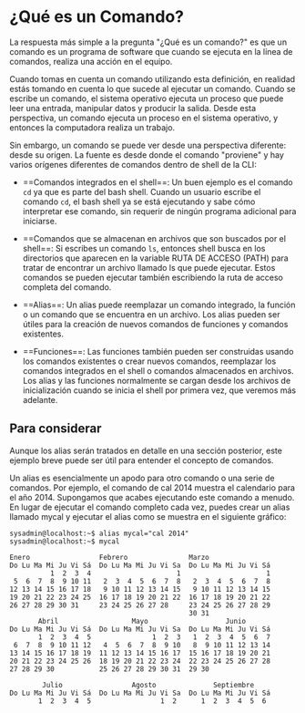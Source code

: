 # ¿Qué es un Comando?
La respuesta más simple a la pregunta "¿Qué es un comando?" es que un comando es un programa de software que cuando se ejecuta en la línea de comandos, realiza una acción en el equipo.

Cuando tomas en cuenta un comando utilizando esta definición, en realidad estás tomando en cuenta lo que sucede al ejecutar un comando. Cuando se escribe un comando, el sistema operativo ejecuta un proceso que puede leer una entrada, manipular datos y producir la salida. Desde esta perspectiva, un comando ejecuta un proceso en el sistema operativo, y entonces la computadora realiza un trabajo.

Sin embargo, un comando se puede ver desde una perspectiva diferente: desde su origen. La fuente es desde donde el comando "proviene" y hay varios orígenes diferentes de comandos dentro de shell de la CLI:

- ==Comandos integrados en el shell==: Un buen ejemplo es el comando `cd` ya que es parte del bash shell. Cuando un usuario escribe el comando `cd`, el bash shell ya se está ejecutando y sabe cómo interpretar ese comando, sin requerir de ningún programa adicional para iniciarse.

- ==Comandos que se almacenan en archivos que son buscados por el shell==: Si escribes un comando `ls`, entonces shell busca en los directorios que aparecen en la variable RUTA DE ACCESO (PATH) para tratar de encontrar un archivo llamado ls que puede ejecutar. Estos comandos se pueden ejecutar también escribiendo la ruta de acceso completa del comando.

- ==Alias==: Un alias puede reemplazar un comando integrado, la función o un comando que se encuentra en un archivo. Los alias pueden ser útiles para la creación de nuevos comandos de funciones y comandos existentes.

- ==Funciones==: Las funciones también pueden ser construidas usando los comandos existentes o crear nuevos comandos, reemplazar los comandos integrados en el shell o comandos almacenados en archivos. Los alias y las funciones normalmente se cargan desde los archivos de inicialización cuando se inicia el shell por primera vez, que veremos más adelante.

## Para considerar

Aunque los alias serán tratados en detalle en una sección posterior, este ejemplo breve puede ser útil para entender el concepto de comandos.

Un alias es esencialmente un apodo para otro comando o una serie de comandos. Por ejemplo, el comando de cal 2014 muestra el calendario para el año 2014. Supongamos que acabes ejecutando este comando a menudo. En lugar de ejecutar el comando completo cada vez, puedes crear un alias llamado mycal y ejecutar el alias como se muestra en el siguiente gráfico:
```shell-session
sysadmin@localhost:~$ alias mycal="cal 2014"                             
sysadmin@localhost:~$ mycal

Enero                 Febrero               Marzo                  
Do Lu Ma Mi Ju Vi Sá  Do Lu Ma Mi Ju Vi Sa  Do Lu Ma Mi Ju Vi Sá        
          1  2  3  4                     1                     1      
 5  6  7  8  9 10 11   2  3  4  5  6  7  8   2  3  4  5  6  7  8          
12 13 14 15 16 17 18   9 10 11 12 13 14 15   9 10 11 12 13 14 15         
19 20 21 22 23 24 25  16 17 18 19 20 21 22  16 17 18 19 20 21 22         
26 27 28 29 30 31     23 24 25 26 27 28     23 24 25 26 27 28 29         
                                            30 31         
       Abril                  Mayo                   Junio                 
Do Lu Ma Mi Ju Vi Sá  Do Lu Ma Mi Ju Vi Sa  Do Lu Ma Mi Ju Vi Sá         
       1  2  3  4  5               1  2  3   1  2  3  4  5  6  7         
 6  7  8  9 10 11 12   4  5  6  7  8  9 10   8  9 10 11 12 13 14         
13 14 15 16 17 18 19  11 12 13 14 15 16 17  15 16 17 18 19 20 21     
20 21 22 23 24 25 26  18 19 20 21 22 23 24  22 23 24 25 26 27 28    
27 28 29 30           25 26 27 28 29 30 31  29 30                               

        Julio                 Agosto              Septiembre 
Do Lu Ma Mi Ju Vi Sá  Do Lu Ma Mi Ju Vi Sa  Do Lu Ma Mi Ju Vi Sá
       1  2  3  4  5                 1  2      1  2  3  4  5  6
```
